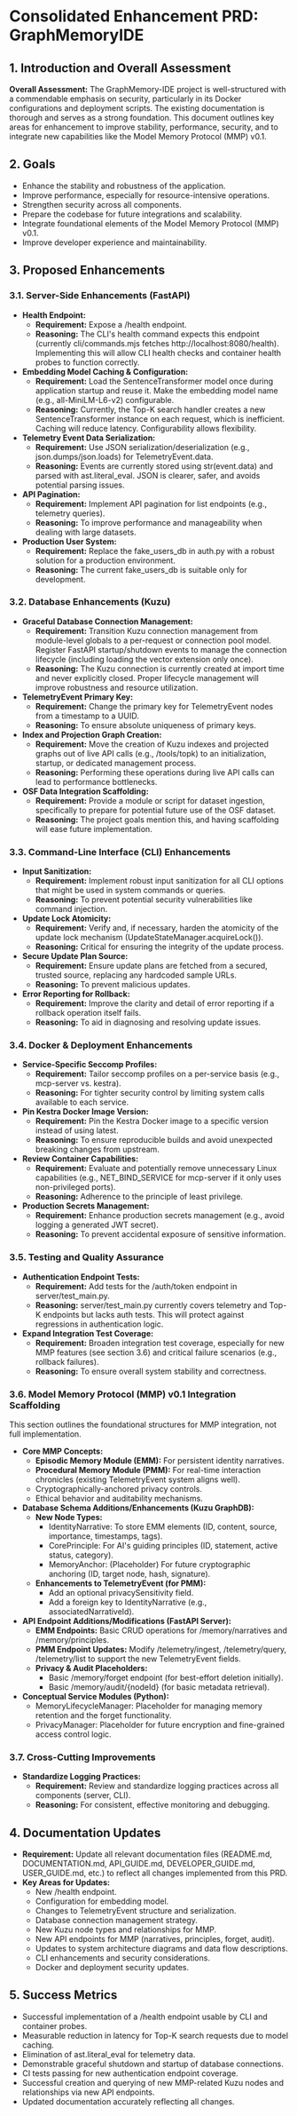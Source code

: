 # **Consolidated Enhancement PRD: GraphMemoryIDE**

## **1\. Introduction and Overall Assessment**

**Overall Assessment:** The GraphMemory-IDE project is well-structured with a commendable emphasis on security, particularly in its Docker configurations and deployment scripts. The existing documentation is thorough and serves as a strong foundation. This document outlines key areas for enhancement to improve stability, performance, security, and to integrate new capabilities like the Model Memory Protocol (MMP) v0.1.

## **2\. Goals**

* Enhance the stability and robustness of the application.  
* Improve performance, especially for resource-intensive operations.  
* Strengthen security across all components.  
* Prepare the codebase for future integrations and scalability.  
* Integrate foundational elements of the Model Memory Protocol (MMP) v0.1.  
* Improve developer experience and maintainability.

## **3\. Proposed Enhancements**

### **3.1. Server-Side Enhancements (FastAPI)**

* **Health Endpoint:**  
  * **Requirement:** Expose a /health endpoint.  
  * **Reasoning:** The CLI's health command expects this endpoint (currently cli/commands.mjs fetches http://localhost:8080/health). Implementing this will allow CLI health checks and container health probes to function correctly.  
* **Embedding Model Caching & Configuration:**  
  * **Requirement:** Load the SentenceTransformer model once during application startup and reuse it. Make the embedding model name (e.g., all-MiniLM-L6-v2) configurable.  
  * **Reasoning:** Currently, the Top-K search handler creates a new SentenceTransformer instance on each request, which is inefficient. Caching will reduce latency. Configurability allows flexibility.  
* **Telemetry Event Data Serialization:**  
  * **Requirement:** Use JSON serialization/deserialization (e.g., json.dumps/json.loads) for TelemetryEvent.data.  
  * **Reasoning:** Events are currently stored using str(event.data) and parsed with ast.literal\_eval. JSON is clearer, safer, and avoids potential parsing issues.  
* **API Pagination:**  
  * **Requirement:** Implement API pagination for list endpoints (e.g., telemetry queries).  
  * **Reasoning:** To improve performance and manageability when dealing with large datasets.  
* **Production User System:**  
  * **Requirement:** Replace the fake\_users\_db in auth.py with a robust solution for a production environment.  
  * **Reasoning:** The current fake\_users\_db is suitable only for development.

### **3.2. Database Enhancements (Kuzu)**

* **Graceful Database Connection Management:**  
  * **Requirement:** Transition Kuzu connection management from module-level globals to a per-request or connection pool model. Register FastAPI startup/shutdown events to manage the connection lifecycle (including loading the vector extension only once).  
  * **Reasoning:** The Kuzu connection is currently created at import time and never explicitly closed. Proper lifecycle management will improve robustness and resource utilization.  
* **TelemetryEvent Primary Key:**  
  * **Requirement:** Change the primary key for TelemetryEvent nodes from a timestamp to a UUID.  
  * **Reasoning:** To ensure absolute uniqueness of primary keys.  
* **Index and Projection Graph Creation:**  
  * **Requirement:** Move the creation of Kuzu indexes and projected graphs out of live API calls (e.g., /tools/topk) to an initialization, startup, or dedicated management process.  
  * **Reasoning:** Performing these operations during live API calls can lead to performance bottlenecks.  
* **OSF Data Integration Scaffolding:**  
  * **Requirement:** Provide a module or script for dataset ingestion, specifically to prepare for potential future use of the OSF dataset.  
  * **Reasoning:** The project goals mention this, and having scaffolding will ease future implementation.

### **3.3. Command-Line Interface (CLI) Enhancements**

* **Input Sanitization:**  
  * **Requirement:** Implement robust input sanitization for all CLI options that might be used in system commands or queries.  
  * **Reasoning:** To prevent potential security vulnerabilities like command injection.  
* **Update Lock Atomicity:**  
  * **Requirement:** Verify and, if necessary, harden the atomicity of the update lock mechanism (UpdateStateManager.acquireLock()).  
  * **Reasoning:** Critical for ensuring the integrity of the update process.  
* **Secure Update Plan Source:**  
  * **Requirement:** Ensure update plans are fetched from a secured, trusted source, replacing any hardcoded sample URLs.  
  * **Reasoning:** To prevent malicious updates.  
* **Error Reporting for Rollback:**  
  * **Requirement:** Improve the clarity and detail of error reporting if a rollback operation itself fails.  
  * **Reasoning:** To aid in diagnosing and resolving update issues.

### **3.4. Docker & Deployment Enhancements**

* **Service-Specific Seccomp Profiles:**  
  * **Requirement:** Tailor seccomp profiles on a per-service basis (e.g., mcp-server vs. kestra).  
  * **Reasoning:** For tighter security control by limiting system calls available to each service.  
* **Pin Kestra Docker Image Version:**  
  * **Requirement:** Pin the Kestra Docker image to a specific version instead of using latest.  
  * **Reasoning:** To ensure reproducible builds and avoid unexpected breaking changes from upstream.  
* **Review Container Capabilities:**  
  * **Requirement:** Evaluate and potentially remove unnecessary Linux capabilities (e.g., NET\_BIND\_SERVICE for mcp-server if it only uses non-privileged ports).  
  * **Reasoning:** Adherence to the principle of least privilege.  
* **Production Secrets Management:**  
  * **Requirement:** Enhance production secrets management (e.g., avoid logging a generated JWT secret).  
  * **Reasoning:** To prevent accidental exposure of sensitive information.

### **3.5. Testing and Quality Assurance**

* **Authentication Endpoint Tests:**  
  * **Requirement:** Add tests for the /auth/token endpoint in server/test\_main.py.  
  * **Reasoning:** server/test\_main.py currently covers telemetry and Top-K endpoints but lacks auth tests. This will protect against regressions in authentication logic.  
* **Expand Integration Test Coverage:**  
  * **Requirement:** Broaden integration test coverage, especially for new MMP features (see section 3.6) and critical failure scenarios (e.g., rollback failures).  
  * **Reasoning:** To ensure overall system stability and correctness.

### **3.6. Model Memory Protocol (MMP) v0.1 Integration Scaffolding**

This section outlines the foundational structures for MMP integration, not full implementation.

* **Core MMP Concepts:**  
  * **Episodic Memory Module (EMM):** For persistent identity narratives.  
  * **Procedural Memory Module (PMM):** For real-time interaction chronicles (existing TelemetryEvent system aligns well).  
  * Cryptographically-anchored privacy controls.  
  * Ethical behavior and auditability mechanisms.  
* **Database Schema Additions/Enhancements (Kuzu GraphDB):**  
  * **New Node Types:**  
    * IdentityNarrative: To store EMM elements (ID, content, source, importance, timestamps, tags).  
    * CorePrinciple: For AI's guiding principles (ID, statement, active status, category).  
    * MemoryAnchor: (Placeholder) For future cryptographic anchoring (ID, target node, hash, signature).  
  * **Enhancements to TelemetryEvent (for PMM):**  
    * Add an optional privacySensitivity field.  
    * Add a foreign key to IdentityNarrative (e.g., associatedNarrativeId).  
* **API Endpoint Additions/Modifications (FastAPI Server):**  
  * **EMM Endpoints:** Basic CRUD operations for /memory/narratives and /memory/principles.  
  * **PMM Endpoint Updates:** Modify /telemetry/ingest, /telemetry/query, /telemetry/list to support the new TelemetryEvent fields.  
  * **Privacy & Audit Placeholders:**  
    * Basic /memory/forget endpoint (for best-effort deletion initially).  
    * Basic /memory/audit/{nodeId} (for basic metadata retrieval).  
* **Conceptual Service Modules (Python):**  
  * MemoryLifecycleManager: Placeholder for managing memory retention and the forget functionality.  
  * PrivacyManager: Placeholder for future encryption and fine-grained access control logic.

### **3.7. Cross-Cutting Improvements**

* **Standardize Logging Practices:**  
  * **Requirement:** Review and standardize logging practices across all components (server, CLI).  
  * **Reasoning:** For consistent, effective monitoring and debugging.

## **4\. Documentation Updates**

* **Requirement:** Update all relevant documentation files (README.md, DOCUMENTATION.md, API\_GUIDE.md, DEVELOPER\_GUIDE.md, USER\_GUIDE.md, etc.) to reflect all changes implemented from this PRD.  
* **Key Areas for Updates:**  
  * New /health endpoint.  
  * Configuration for embedding model.  
  * Changes to TelemetryEvent structure and serialization.  
  * Database connection management strategy.  
  * New Kuzu node types and relationships for MMP.  
  * New API endpoints for MMP (narratives, principles, forget, audit).  
  * Updates to system architecture diagrams and data flow descriptions.  
  * CLI enhancements and security considerations.  
  * Docker and deployment security updates.

## **5\. Success Metrics**

* Successful implementation of a /health endpoint usable by CLI and container probes.  
* Measurable reduction in latency for Top-K search requests due to model caching.  
* Elimination of ast.literal\_eval for telemetry data.  
* Demonstrable graceful shutdown and startup of database connections.  
* CI tests passing for new authentication endpoint coverage.  
* Successful creation and querying of new MMP-related Kuzu nodes and relationships via new API endpoints.  
* Updated documentation accurately reflecting all changes.